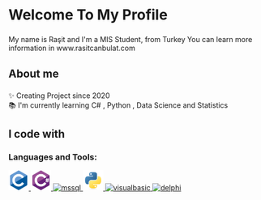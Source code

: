 <h1 align="left">Welcome To My Profile</h1>

###

<p align="left">My name is Raşit and I'm a MIS Student, from Turkey You can learn more information in www.rasitcanbulat.com </p>

###

<h2 align="left">About me</h2>

###

<p align="left">✨ Creating Project since 2020<br>📚 I'm currently learning C# , Python , Data Science and Statistics <br> </p>

###

<h2 align="left">I code with</h2>

###

<h3 align="left">Languages and Tools:</h3>
<p align="left"> <a href="https://www.cprogramming.com/" target="_blank" rel="noreferrer"> 
<img src="https://raw.githubusercontent.com/devicons/devicon/master/icons/c/c-original.svg" alt="c" width="40" height="40"/> </a> 
<a href="https://www.w3schools.com/cs/" target="_blank" rel="noreferrer"> 
<img src="https://raw.githubusercontent.com/devicons/devicon/master/icons/csharp/csharp-original.svg" alt="csharp" width="40" height="40"/> </a> 
<a href="https://www.w3schools.com/css/" target="_blank" rel="noreferrer"> 
<a href="https://www.w3.org/html/" target="_blank" rel="noreferrer"> 
<a href="https://www.microsoft.com/en-us/sql-server" target="_blank" rel="noreferrer"> 
<img src="https://www.svgrepo.com/show/303229/microsoft-sql-server-logo.svg" alt="mssql" width="40" height="40"/> </a> 
<a href="https://www.python.org" target="_blank" rel="noreferrer"> 
<img src="https://raw.githubusercontent.com/devicons/devicon/master/icons/python/python-original.svg" alt="python" width="40" height="40"/> </a>  
<a href="https://learn.microsoft.com/en-us/dotnet/visual-basic/" target="_blank" rel="noreferrer">
<img src="https://github.com/user-attachments/assets/3cfd20dd-c507-4d50-acaf-721e57879ba3" alt="visualbasic" width="40" height="40"/> </a> 
<a href="https://www.embarcadero.com/products/delphi" target="_blank" rel="noreferrer">
<img src="https://github.com/user-attachments/assets/2dbf6053-6b52-4744-9aa8-55e0245568da" alt="delphi" width="40" height="40"/> </a>


